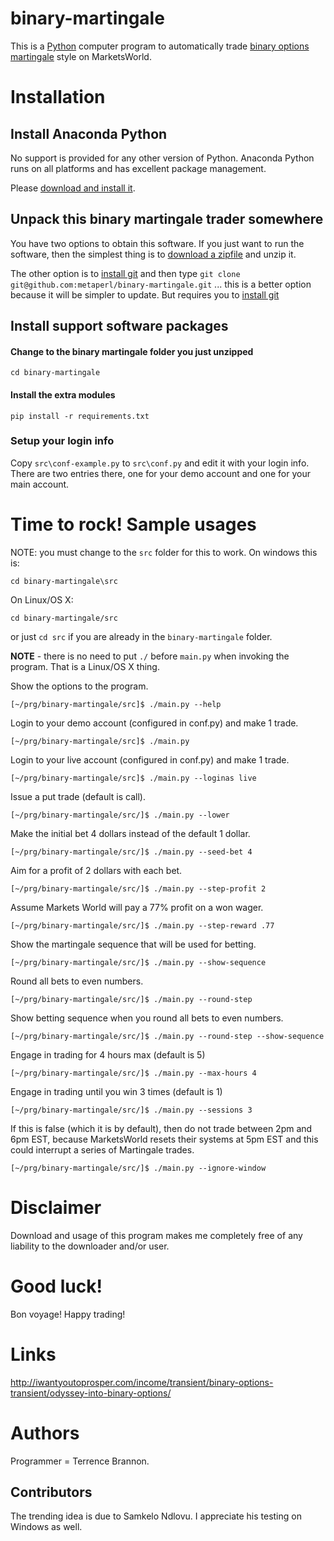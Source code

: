 binary-martingale
=================

This is a [Python](http://www.python.org) computer program to automatically trade [binary options](http://en.wikipedia.org/wiki/Binary_option) [martingale](http://en.wikipedia.org/wiki/Martingale_(betting_system)) style on MarketsWorld.

# Installation



## Install Anaconda Python

No support is provided for any other version of Python. Anaconda
Python runs on all platforms and has excellent package management.

Please
[download and install it](https://store.continuum.io/cshop/anaconda/).

## Unpack this binary martingale trader somewhere

You have two options to obtain this software. If you just want to run
the software, then the simplest thing is to [download a
zipfile](https://github.com/metaperl/binary-martingale/archive/master.zip)
and unzip it.

The other option is to [install git](http://git-scm.com/downloads) and
then type `git clone git@github.com:metaperl/binary-martingale.git`
... this is a better option because it will be simpler to update. But
requires you to [install git](http://git-scm.com/downloads)

## Install support software packages

#### Change to the binary martingale folder you just unzipped

    cd binary-martingale

#### Install the extra modules

    pip install -r requirements.txt

### Setup your login info

Copy `src\conf-example.py` to `src\conf.py` and edit it with your
login info. There are two entries there, one for your demo account and
one for your main account.

# Time to rock! Sample usages

NOTE: you must change to the `src` folder for this to work. On windows
this is:

    cd binary-martingale\src

On Linux/OS X:

    cd binary-martingale/src

or just `cd src` if you are already in the `binary-martingale` folder.


**NOTE** - there is no need to put `./` before `main.py` when invoking
  the program. That is a Linux/OS X thing.

Show the options to the program.

    [~/prg/binary-martingale/src]$ ./main.py --help

Login to your demo account (configured in conf.py) and make 1 trade.

    [~/prg/binary-martingale/src]$ ./main.py


Login to your live account (configured in conf.py) and make 1 trade.

    [~/prg/binary-martingale/src]$ ./main.py --loginas live


Issue a put trade (default is call).

    [~/prg/binary-martingale/src/]$ ./main.py --lower

Make the initial bet 4 dollars instead of the default 1 dollar.

    [~/prg/binary-martingale/src/]$ ./main.py --seed-bet 4

Aim for a profit of 2 dollars with each bet.

    [~/prg/binary-martingale/src/]$ ./main.py --step-profit 2

Assume Markets World will pay a 77% profit on a won wager.

    [~/prg/binary-martingale/src/]$ ./main.py --step-reward .77

Show the martingale sequence that will be used for betting.

    [~/prg/binary-martingale/src/]$ ./main.py --show-sequence

Round all bets to even numbers.

    [~/prg/binary-martingale/src/]$ ./main.py --round-step

Show betting sequence when you round all bets to even numbers.

    [~/prg/binary-martingale/src/]$ ./main.py --round-step --show-sequence

Engage in trading for 4 hours max (default is 5)

    [~/prg/binary-martingale/src/]$ ./main.py --max-hours 4

Engage in trading until you win 3 times (default is 1)

    [~/prg/binary-martingale/src/]$ ./main.py --sessions 3

If this is false (which it is by default), then do not trade between
2pm and 6pm EST, because MarketsWorld resets their systems at 5pm EST
and this could interrupt a series of Martingale trades.

    [~/prg/binary-martingale/src/]$ ./main.py --ignore-window


# Disclaimer

Download and usage of this program makes me completely free of any liability to the downloader and/or user.

# Good luck!

Bon voyage! Happy trading!

# Links

http://iwantyoutoprosper.com/income/transient/binary-options-transient/odyssey-into-binary-options/

# Authors

Programmer = Terrence Brannon.

## Contributors

The trending idea is due to Samkelo Ndlovu. I appreciate his testing on
Windows as well.
